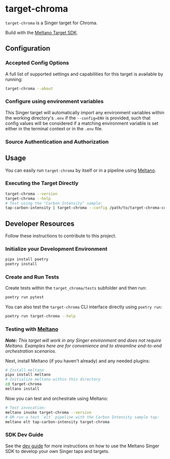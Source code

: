 # target-chroma

`target-chroma` is a Singer target for Chroma.

Build with the [Meltano Target SDK](https://sdk.meltano.com).

<!--

Developer TODO: Update the below as needed to correctly describe the install procedure. For instance, if you do not have a PyPi repo, or if you want users to directly install from your git repo, you can modify this step as appropriate.

## Installation

Install from PyPi:

```bash
pipx install target-chroma
```

Install from GitHub:

```bash
pipx install git+https://github.com/ORG_NAME/target-chroma.git@main
```

-->

## Configuration

### Accepted Config Options

<!--
Developer TODO: Provide a list of config options accepted by the target.

This section can be created by copy-pasting the CLI output from:

```
target-chroma --about --format=markdown
```
-->

A full list of supported settings and capabilities for this
target is available by running:

```bash
target-chroma --about
```

### Configure using environment variables

This Singer target will automatically import any environment variables within the working directory's
`.env` if the `--config=ENV` is provided, such that config values will be considered if a matching
environment variable is set either in the terminal context or in the `.env` file.

### Source Authentication and Authorization

<!--
Developer TODO: If your target requires special access on the destination system, or any special authentication requirements, provide those here.
-->

## Usage

You can easily run `target-chroma` by itself or in a pipeline using [Meltano](https://meltano.com/).

### Executing the Target Directly

```bash
target-chroma --version
target-chroma --help
# Test using the "Carbon Intensity" sample:
tap-carbon-intensity | target-chroma --config /path/to/target-chroma-config.json
```

## Developer Resources

Follow these instructions to contribute to this project.

### Initialize your Development Environment

```bash
pipx install poetry
poetry install
```

### Create and Run Tests

Create tests within the `target_chroma/tests` subfolder and
  then run:

```bash
poetry run pytest
```

You can also test the `target-chroma` CLI interface directly using `poetry run`:

```bash
poetry run target-chroma --help
```

### Testing with [Meltano](https://meltano.com/)

_**Note:** This target will work in any Singer environment and does not require Meltano.
Examples here are for convenience and to streamline end-to-end orchestration scenarios._

<!--
Developer TODO:
Your project comes with a custom `meltano.yml` project file already created. Open the `meltano.yml` and follow any "TODO" items listed in
the file.
-->

Next, install Meltano (if you haven't already) and any needed plugins:

```bash
# Install meltano
pipx install meltano
# Initialize meltano within this directory
cd target-chroma
meltano install
```

Now you can test and orchestrate using Meltano:

```bash
# Test invocation:
meltano invoke target-chroma --version
# OR run a test `elt` pipeline with the Carbon Intensity sample tap:
meltano elt tap-carbon-intensity target-chroma
```

### SDK Dev Guide

See the [dev guide](https://sdk.meltano.com/en/latest/dev_guide.html) for more instructions on how to use the Meltano Singer SDK to
develop your own Singer taps and targets.
